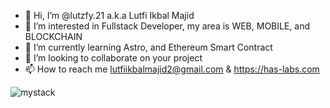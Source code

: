 - 👋 Hi, I’m @lutzfy.21 a.k.a Lutfi Ikbal Majid
- 👀 I’m interested in Fullstack Developer, my area is WEB, MOBILE, and BLOCKCHAIN
- 🌱 I’m currently learning Astro, and Ethereum Smart Contract
- 💞️ I’m looking to collaborate on your project
- 📫 How to reach me lutfiikbalmajid2@gmail.com & https://has-labs.com

<!---
lutfi-haslab/lutfi-haslab is a ✨ special ✨ repository because its `README.md` (this file) appears on your GitHub profile.
You can click the Preview link to take a look at your changes.
--->

![mystack](https://res.cloudinary.com/haslab/image/upload/v1664951093/my-stack_bt7uyw.png)
